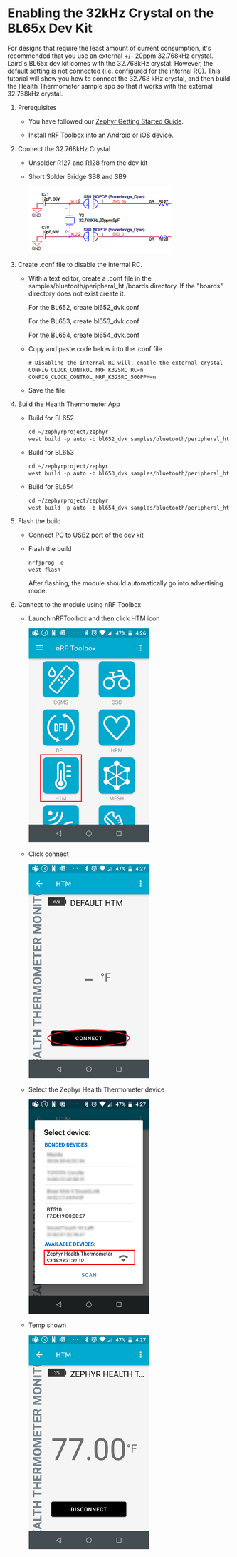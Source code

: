 # Enabling the 32kHz Crystal on the BL65x Dev Kit

For designs that require the least amount of current consumption, it's recommended that you use an external +/- 20ppm 32.768kHz crystal. Laird's BL65x dev kit comes with the 32.768kHz crystal. However, the default setting is not connected (i.e. configured for the internal RC). This tutorial will show you how to connect the 32.768 kHz crystal, and then build the Health Thermometer sample app so that it works with the external 32.768kHz crystal.



1. Prerequisites

   - You have followed our [Zephyr Getting Started Guide](ubuntu.md).

   - Install [nRF Toolbox](https://www.nordicsemi.com/Software-and-tools/Development-Tools/nRF-Toolbox) into an Android or iOS device.

     

2. Connect the 32.768kHz Crystal

   - Unsolder R127 and R128 from the dev kit

   - Short Solder Bridge SB8 and SB9

     

     ![](../images/xtal/SolderBridge.PNG)

     

3. Create .conf file to disable the internal RC.

   - With a text editor, create a .conf file in the samples/bluetooth/peripheral_ht /boards directory. If the "boards" directory does not exist create it.

     For the BL652, create bl652_dvk.conf

     For the BL653, create bl653_dvk.conf

     For the BL654, create bl654_dvk.conf

     

   - Copy and paste code below into the .conf file

     ```
     # Disabling the internal RC will, enable the external crystal
     CONFIG_CLOCK_CONTROL_NRF_K32SRC_RC=n 
     CONFIG_CLOCK_CONTROL_NRF_K32SRC_500PPM=n 
     ```

     

   - Save the file

     

4. Build the Health Thermometer App

   - Build for BL652

     ```
     cd ~/zephyrproject/zephyr
     west build -p auto -b bl652_dvk samples/bluetooth/peripheral_ht 
     ```

   - Build for BL653

     ```
     cd ~/zephyrproject/zephyr
     west build -p auto -b bl653_dvk samples/bluetooth/peripheral_ht
     ```

   - Build for BL654

     ```
     cd ~/zephyrproject/zephyr
     west build -p auto -b bl654_dvk samples/bluetooth/peripheral_ht
     ```




5. Flash the build

   - Connect PC to USB2 port of the dev kit

   - Flash the build

     ```
     nrfjprog -e
     west flash
     ```
     
     After flashing, the module should automatically go into advertising mode.
     
     


6. Connect to the module using nRF Toolbox

   - Launch nRFToolbox and then click HTM icon

     ![](../images/xtal/ClickHTM.png)

     

   - Click connect 

     ![](../images/xtal/Connect.png)

     

   - Select the Zephyr Health Thermometer device

     ![](../images/xtal/ClickHTS.png)

   - Temp shown

     ![](../images/xtal/Temp.png)

     

   

